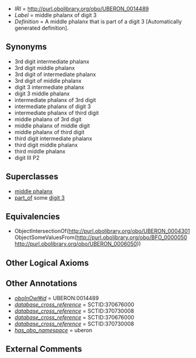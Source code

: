  * *IRI* = http://purl.obolibrary.org/obo/UBERON_0014489
 * *Label* = middle phalanx of digit 3
 * *Definition* = A middle phalanx that is part of a digit 3 [Automatically generated definition].

## Synonyms

 * 3rd digit intermediate phalanx
 * 3rd digit middle phalanx
 * 3rd digit of intermediate phalanx
 * 3rd digit of middle phalanx
 * digit 3 intermediate phalanx
 * digit 3 middle phalanx
 * intermediate phalanx of 3rd digit
 * intermediate phalanx of digit 3
 * intermediate phalanx of third digit
 * middle phalanx of 3rd digit
 * middle phalanx of middle digit
 * middle phalanx of third digit
 * third digit intermediate phalanx
 * third digit middle phalanx
 * third middle phalanx
 * digit III P2

## Superclasses

 * [middle phalanx](../../UBERON/01/UBERON_0004301.md)
 * [part_of](../../BFO/50/BFO_0000050.md) some [digit 3](../../UBERON/50/UBERON_0006050.md)

## Equivalencies

 * ObjectIntersectionOf(<http://purl.obolibrary.org/obo/UBERON_0004301> ObjectSomeValuesFrom(<http://purl.obolibrary.org/obo/BFO_0000050> <http://purl.obolibrary.org/obo/UBERON_0006050>))

## Other Logical Axioms


## Other Annotations

 * *[oboInOwl#id](../../id/oboInOwl#id.md)* = UBERON:0014489
 * *[database_cross_reference](../../ef/oboInOwl#hasDbXref.md)* = SCTID:370676000
 * *[database_cross_reference](../../ef/oboInOwl#hasDbXref.md)* = SCTID:370730008
 * *[database_cross_reference](../../ef/oboInOwl#hasDbXref.md)* = SCTID:370676000
 * *[database_cross_reference](../../ef/oboInOwl#hasDbXref.md)* = SCTID:370730008
 * *[has_obo_namespace](../../ce/oboInOwl#hasOBONamespace.md)* = uberon

## External Comments

